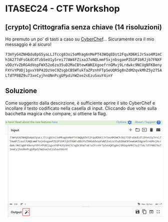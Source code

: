 # ITASEC24 - CTF Workshop

## [crypto] Crittografia senza chiave (14 risoluzioni)

Ho premuto un po' di tasti a caso su [CyberChef](https://gchq.github.io/CyberChef/)... Sicuramente ora il mio messaggio
è al sicuro!

`73mYyG4ZNHQdu8pG5yaLLJTccg83oi5oMhag6nMePT43WQqEDst2FquXD6KiJr5xo4M1mCh3A277dFsGkdCdTzbSeU1y5rei77AW4FZixa37oNQLmmF5xjnbsgaePZG1P1bRJjb7FNXFvDDzYvZbRG4dVopFWX52o6zo35uD2MaCBtewKWKEXgoefrnGMvj9Lrdwkc9NCUgNFKBenyFXYvYPUDj1gvxY8P42DzVeC9ZsgbCBSWTukTaZPznhFTpSeUQR5g8nZdM2qvkMhZ5y2T5ALTdTP8BZ9u73xeCyjhnUNnPcgUPpdihW2xe2sEzuSxuY4inY`

## Soluzione

Come suggerito dalla descirzione, è sufficiente aprire il sito CyberChef e incollare il testo codificato nella casella
di input. Cliccando due volte sulla bacchetta magica che compare, si ottiene la flag.

![cyberchef](writeup/cyberchef.png)
